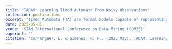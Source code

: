 ```yaml
---
title: "TADAM: Learning Timed Automata From Noisy Observations"
collection: publications
excerpt: "Timed Automata (TA) are formal models capable of representing regular languages with timing constraints, making them well-suited for modeling systems where behavior is driven by events occurring over time. Most existing work on TA learning relies on active learning, where access to a teacher is assumed to answer membership queries and provide counterexamples. While this framework offers strong theoretical guarantees, it is impractical for many real-world applications where such a teacher is unavailable. In contrast, passive learning approaches aim to infer TA solely from sequences accepted by the target automaton. However, current methods struggle to handle noise in the data, such as symbol omissions, insertions, or permutations, which often result in excessively large and inaccurate automata. In this paper, we introduce TADAM, a novel approach that leverages the Minimum Description Length (MDL) principle to balance model complexity and data fit, allowing it to distinguish between meaningful patterns and noise. We show that TADAM is significantly more robust to noisy data than existing techniques, less prone to overfitting, and produces concise models that can be manually audited. We further demonstrate its practical utility through experiments on real-world tasks, such as network flow classification and anomaly detection."
date: 2025-05-01
venue: 'SIAM International Conference on Data Mining (SDM25)'
paperurl: ''
citation: 'Cornanguer, L. & Gimenez, P. F., (2025 May). TADAM: Learning Timed Automata From Noisy Observations. In the SIAM International Conference on Data Mining (SDM25).'
---
```

